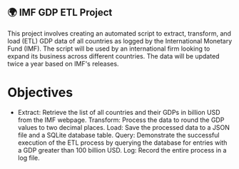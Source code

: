 ## 🌍 IMF GDP ETL Project


This project involves creating an automated script to extract, transform, and load (ETL) GDP data of all countries as logged by the International Monetary Fund (IMF). The script will be used by an international firm looking to expand its business across different countries. The data will be updated twice a year based on IMF's releases.

# Objectives
- Extract: Retrieve the list of all countries and their GDPs in billion USD from the IMF webpage.
Transform: Process the data to round the GDP values to two decimal places.
Load: Save the processed data to a JSON file and a SQLite database table.
Query: Demonstrate the successful execution of the ETL process by querying the database for entries with a GDP greater than 100 billion USD.
Log: Record the entire process in a log file.

